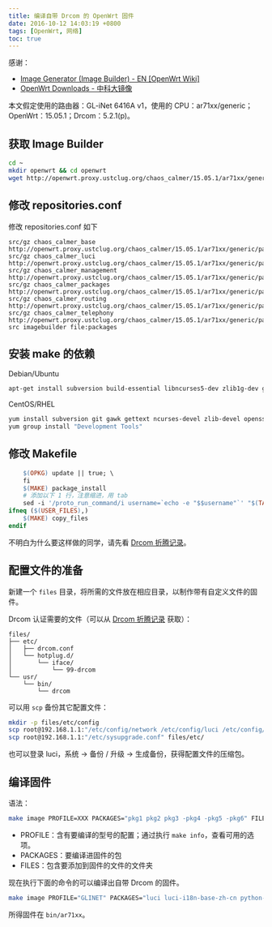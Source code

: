 ```yaml
---
title: 编译自带 Drcom 的 OpenWrt 固件
date: 2016-10-12 14:03:19 +0800
tags: [OpenWrt, 网络]
toc: true
---
```


感谢：

- [Image Generator (Image Builder) - EN [OpenWrt Wiki]](https://wiki.openwrt.org/doc/howto/obtain.firmware.generate)
- [OpenWrt Downloads - 中科大镜像](http://openwrt.proxy.ustclug.org/)

本文假定使用的路由器：GL-iNet 6416A v1，使用的 CPU：ar71xx/generic；OpenWrt：15.05.1；Drcom：5.2.1(p)。

## 获取 Image Builder

```bash
cd ~
mkdir openwrt && cd openwrt
wget http://openwrt.proxy.ustclug.org/chaos_calmer/15.05.1/ar71xx/generic/OpenWrt-ImageBuilder-15.05.1-ar71xx-generic.Linux-x86_64.tar.bz2
```

## 修改 repositories.conf

修改 repositories.conf 如下

```
src/gz chaos_calmer_base http://openwrt.proxy.ustclug.org/chaos_calmer/15.05.1/ar71xx/generic/packages/base
src/gz chaos_calmer_luci http://openwrt.proxy.ustclug.org/chaos_calmer/15.05.1/ar71xx/generic/packages/luci
src/gz chaos_calmer_management http://openwrt.proxy.ustclug.org/chaos_calmer/15.05.1/ar71xx/generic/packages/management
src/gz chaos_calmer_packages http://openwrt.proxy.ustclug.org/chaos_calmer/15.05.1/ar71xx/generic/packages/packages
src/gz chaos_calmer_routing http://openwrt.proxy.ustclug.org/chaos_calmer/15.05.1/ar71xx/generic/packages/routing
src/gz chaos_calmer_telephony http://openwrt.proxy.ustclug.org/chaos_calmer/15.05.1/ar71xx/generic/packages/telephony
src imagebuilder file:packages
```

## 安装 make 的依赖

Debian/Ubuntu

```bash
apt-get install subversion build-essential libncurses5-dev zlib1g-dev gawk git ccache gettext libssl-dev xsltproc wget
```

CentOS/RHEL

```bash
yum install subversion git gawk gettext ncurses-devel zlib-devel openssl-devel libxslt wget
yum group install "Development Tools"
```

## 修改 Makefile

``` Makefile
	$(OPKG) update || true; \
	fi
	$(MAKE) package_install
	# 添加以下 1 行，注意缩进，用 tab
	sed -i '/proto_run_command/i username=`echo -e "$$username"`' "$(TARGET_DIR)/lib/netifd/proto/ppp.sh"
ifneq ($(USER_FILES),)
	$(MAKE) copy_files
endif
```

不明白为什么要这样做的同学，请先看 [Drcom 折腾记录](/2016/10/08/drcom/)。

## 配置文件的准备

新建一个 `files` 目录，将所需的文件放在相应目录，以制作带有自定义文件的固件。

Drcom 认证需要的文件（可以从 [Drcom 折腾记录](/2016/10/08/drcom/) 获取）：

```
files/
├── etc/
│   ├── drcom.conf
│   └── hotplug.d/
│       └── iface/
│           └── 99-drcom
└── usr/
    └── bin/
        └── drcom
```

可以用 `scp` 备份其它配置文件：

``` bash
mkdir -p files/etc/config
scp root@192.168.1.1:"/etc/config/network /etc/config/luci /etc/config/wireless /etc/config/firewall" files/etc/config/
scp root@192.168.1.1:"/etc/sysupgrade.conf" files/etc/
```

也可以登录 luci，系统 -> 备份 / 升级 -> 生成备份，获得配置文件的压缩包。

## 编译固件

语法：

``` bash
make image PROFILE=XXX PACKAGES="pkg1 pkg2 pkg3 -pkg4 -pkg5 -pkg6" FILES=files/
```

- PROFILE：含有要编译的型号的配置；通过执行 `make info`，查看可用的选项。
- PACKAGES：要编译进固件的包
- FILES：包含要添加到固件的文件的文件夹

现在执行下面的命令的可以编译出自带 Drcom 的固件。

``` bash
make image PROFILE="GLINET" PACKAGES="luci luci-i18n-base-zh-cn python-light python-logging python-openssl python-codecs" FILES=files/
```

所得固件在 `bin/ar71xx`。
